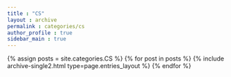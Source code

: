 ```yaml
---
title : "CS"
layout : archive
permalink : categories/cs
author_profile : true
sidebar_main : true
---
```


{% assign posts = site.categories.CS %}
{% for post in posts %} {% include archive-single2.html type=page.entries_layout %} {% endfor %}